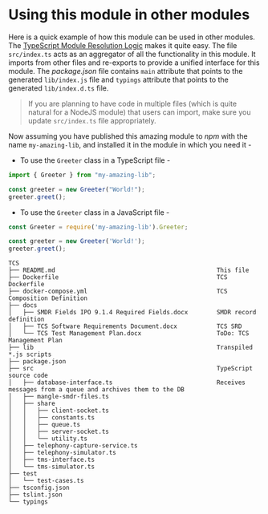 # Using this module in other modules

Here is a quick example of how this module can be used in other modules. The [TypeScript Module Resolution Logic](https://www.typescriptlang.org/docs/handbook/module-resolution.html) makes it quite easy. The file `src/index.ts` acts as an aggregator of all the functionality in this module. It imports from other files and re-exports to provide a unified interface for this module. The _package.json_ file contains `main` attribute that points to the generated `lib/index.js` file and `typings` attribute that points to the generated `lib/index.d.ts` file.

> If you are planning to have code in multiple files (which is quite natural for a NodeJS module) that users can import, make sure you update `src/index.ts` file appropriately.

Now assuming you have published this amazing module to _npm_ with the name `my-amazing-lib`, and installed it in the module in which you need it -

- To use the `Greeter` class in a TypeScript file -

```ts
import { Greeter } from "my-amazing-lib";

const greeter = new Greeter("World!");
greeter.greet();
```

- To use the `Greeter` class in a JavaScript file -

```js
const Greeter = require('my-amazing-lib').Greeter;

const greeter = new Greeter('World!');
greeter.greet();

```
```
TCS
├── README.md                                             This file
├── Dockerfile                                            TCS Dockerfile
├── docker-compose.yml                                    TCS Composition Definition
├── docs
│   ├── SMDR Fields IPO 9.1.4 Required Fields.docx        SMDR record definition
│   ├── TCS Software Requirements Document.docx           TCS SRD
│   └── TCS Test Management Plan.docx                     ToDo: TCS Management Plan
├── lib                                                   Transpiled *.js scripts
├── package.json
├── src                                                   TypeScript source code
│   ├── database-interface.ts                             Receives messages from a queue and archives them to the DB
│   ├── mangle-smdr-files.ts
│   ├── share
│   │   ├── client-socket.ts
│   │   ├── constants.ts
│   │   ├── queue.ts
│   │   ├── server-socket.ts
│   │   └── utility.ts
│   ├── telephony-capture-service.ts
│   ├── telephony-simulator.ts
│   ├── tms-interface.ts
│   └── tms-simulator.ts
├── test
│   └── test-cases.ts
├── tsconfig.json
├── tslint.json
└── typings
```

